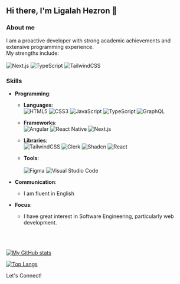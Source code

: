 ## Hi there, I'm Ligalah Hezron 👋 
### About me
I am a proactive developer with strong academic achievements and extensive programming experience. <br>
My strengths include: <br> <br>
![Next.js](https://img.shields.io/badge/-Next.js-000000?style=for-the-badge&logo=next.js&logoColor=white) 
![TypeScript](https://img.shields.io/badge/typescript-%23007ACC.svg?style=for-the-badge&logo=typescript&logoColor=white)
![TailwindCSS](https://img.shields.io/badge/tailwindcss-%2338B2AC.svg?style=for-the-badge&logo=tailwind-css&logoColor=white) 
<br>
### Skills

- **Programming**:
  - **Languages**: <br>
     ![HTML5](https://img.shields.io/badge/html5-%23E34F26.svg?style=for-the-badge&logo=html5&logoColor=white)
     ![CSS3](https://img.shields.io/badge/css3-%231572B6.svg?style=for-the-badge&logo=css3&logoColor=white) 
     ![JavaScript](https://img.shields.io/badge/javascript-%23323330.svg?style=for-the-badge&logo=javascript&logoColor=%23F7DF1E) 
     ![TypeScript](https://img.shields.io/badge/typescript-%23007ACC.svg?style=for-the-badge&logo=typescript&logoColor=white)
    ![GraphQL](https://img.shields.io/badge/-GraphQL-E10098?style=for-the-badge&logo=graphql&logoColor=white)
  - **Frameworks**: <br>
     ![Angular](https://img.shields.io/badge/-Angular-DD0031?style=for-the-badge&logo=angular&logoColor=white)
     ![React Native](https://img.shields.io/badge/-React_Native-61DAFB?style=for-the-badge&logo=react&logoColor=white)
     ![Next.js](https://img.shields.io/badge/-Next.js-000000?style=for-the-badge&logo=next.js&logoColor=white)


    
  - **Libraries**: <br>
     ![TailwindCSS](https://img.shields.io/badge/tailwindcss-%2338B2AC.svg?style=for-the-badge&logo=tailwind-css&logoColor=white)
     ![Clerk](https://img.shields.io/badge/-Clerk-3A0CA3?style=for-the-badge&logo=clerk&logoColor=white)
     ![Shadcn](https://img.shields.io/badge/-Shadcn-2E8B57?style=for-the-badge&logo=shadcn&logoColor=white)
     ![React](https://img.shields.io/badge/react-%2320232a.svg?style=for-the-badge&logo=react&logoColor=%2361DAFB)


  - **Tools**: <br>  
     ![Figma](https://img.shields.io/badge/figma-%23F24E1E.svg?style=for-the-badge&logo=figma&logoColor=white)
     ![Visual Studio Code](https://img.shields.io/badge/-Visual_Studio_Code-007ACC?style=for-the-badge&logo=visual-studio-code&logoColor=white)

 
- **Communication**:
   - I am fluent in English
   
- **Focus**:
   - I have great interest in Software Engineering, particularly web development. <br> <br> <br> <br>


[![My GitHub stats](https://github-readme-stats.vercel.app/api?username=ligalahhezronn&hide=issues&show_icons=true&theme=merko&hide_border=false&include_all_commits=true&count_private=true)](https://github.com/ligalahhezronn/github-readme-stats) <br>

[![Top Langs](https://github-readme-stats.vercel.app/api/top-langs/?username=ligalahhezronn&size_weight=0.5&count_weight=0.5&layout=compact&theme=merko)](https://github.com/ligalahhezronn/github-readme-stats)

Let's Connect!
